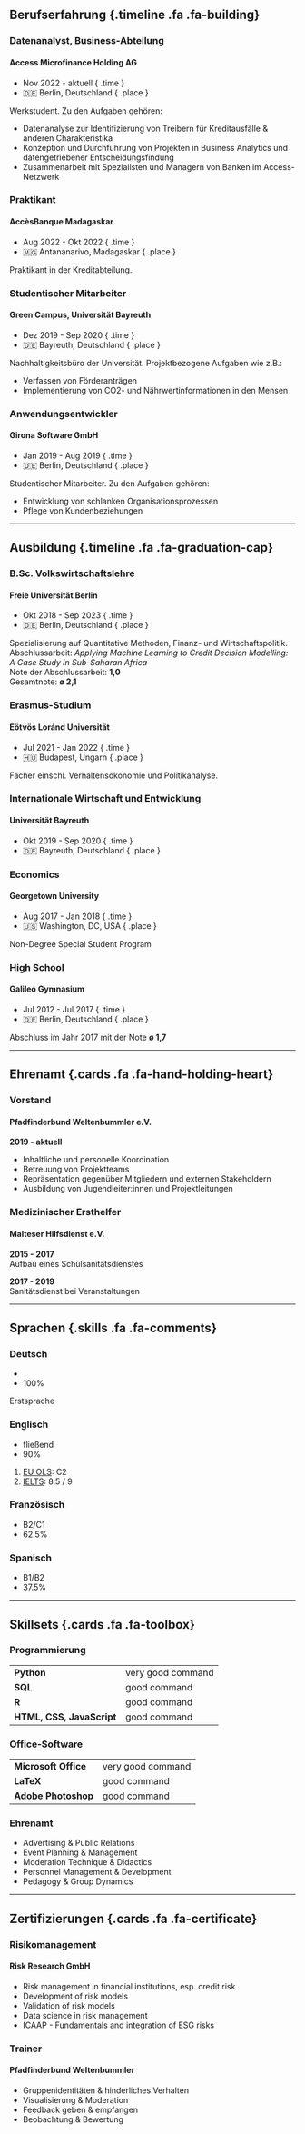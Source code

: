 ## Berufserfahrung {.timeline .fa .fa-building}

### Datenanalyst, Business-Abteilung

#### Access Microfinance Holding AG

- Nov 2022 - aktuell { .time }
- 🇩🇪 Berlin, Deutschland { .place }

Werkstudent. Zu den Aufgaben gehören:

- Datenanalyse zur Identifizierung von Treibern für Kreditausfälle & anderen Charakteristika
- Konzeption und Durchführung von Projekten in Business Analytics und datengetriebener Entscheidungsfindung
- Zusammenarbeit mit Spezialisten und Managern von Banken im Access-Netzwerk

### Praktikant

#### AccèsBanque Madagaskar

- Aug 2022 - Okt 2022 { .time }
- 🇲🇬 Antananarivo, Madagaskar { .place }

Praktikant in der Kreditabteilung.

### Studentischer Mitarbeiter

#### Green Campus, Universität Bayreuth

- Dez 2019 - Sep 2020 { .time }
- 🇩🇪 Bayreuth, Deutschland { .place }

Nachhaltigkeitsbüro der Universität. Projektbezogene Aufgaben wie z.B.:

- Verfassen von Förderanträgen
- Implementierung von CO2- und Nährwertinformationen in den Mensen

### Anwendungsentwickler

#### Girona Software GmbH

- Jan 2019 - Aug 2019 { .time }
- 🇩🇪 Berlin, Deutschland { .place }

Studentischer Mitarbeiter. Zu den Aufgaben gehören:

- Entwicklung von schlanken Organisationsprozessen
- Pflege von Kundenbeziehungen

---

## Ausbildung {.timeline .fa .fa-graduation-cap}

### B.Sc. Volkswirtschaftslehre

#### Freie Universität Berlin

- Okt 2018 - Sep 2023 { .time }
- 🇩🇪 Berlin, Deutschland { .place }

Spezialisierung auf Quantitative Methoden, Finanz- und Wirtschaftspolitik. Abschlussarbeit: 
_Applying Machine Learning to Credit Decision Modelling: A Case Study in Sub-Saharan Africa_  
Note der Abschlussarbeit: **1,0**  
Gesamtnote: **ø 2,1**  

### Erasmus-Studium

#### Eötvös Loránd Universität

- Jul 2021 - Jan 2022 { .time }
- 🇭🇺 Budapest, Ungarn { .place }

Fächer einschl. Verhaltensökonomie und Politikanalyse.

### Internationale Wirtschaft und Entwicklung

#### Universität Bayreuth

- Okt 2019 - Sep 2020 { .time }
- 🇩🇪 Bayreuth, Deutschland { .place }

### Economics

#### Georgetown University

- Aug 2017 - Jan 2018 { .time }
- 🇺🇸 Washington, DC, USA { .place }

Non-Degree Special Student Program

### High School

#### Galileo Gymnasium

- Jul 2012 - Jul 2017 { .time }
- 🇩🇪 Berlin, Deutschland { .place }

Abschluss im Jahr 2017 mit der Note **ø 1,7**

---

## Ehrenamt {.cards .fa .fa-hand-holding-heart}

### Vorstand

#### Pfadfinderbund Weltenbummler e.V.

**2019 - aktuell**

- Inhaltliche und personelle Koordination
- Betreuung von Projektteams
- Repräsentation gegenüber Mitgliedern und externen Stakeholdern
- Ausbildung von Jugendleiter:innen und Projektleitungen

### Medizinischer Ersthelfer

#### Malteser Hilfsdienst e.V.

**2015 - 2017**  
Aufbau eines Schulsanitätsdienstes

**2017 - 2019**  
Sanitätsdienst bei Veranstaltungen

----

## Sprachen {.skills .fa .fa-comments}

### Deutsch

-  
- 100%

Erstsprache

### Englisch

- fließend
- 90%

1. [EU OLS](https://erasmus-plus.ec.europa.eu/resources-and-tools/online-language-support): C2  
2. [IELTS](https://takeielts.britishcouncil.org/teach-ielts/test-information/ielts-scores-explained): 8.5 / 9

### Französisch

- B2/C1
- 62.5%

### Spanisch

- B1/B2
- 37.5%

---

## Skillsets {.cards .fa .fa-toolbox}

### Programmierung

|                           |                   |
| ------------------------- | ----------------- |
| **Python**                | very good command |
| **SQL**                   | good command      |
| **R**                     | good command      |
| **HTML, CSS, JavaScript** | good command      |

### Office-Software

|                      |                   |
| -------------------- | ----------------- |
| **Microsoft Office** | very good command |
| **LaTeX**            | good command      |
| **Adobe Photoshop**  | good command      |

### Ehrenamt
- Advertising & Public Relations
- Event Planning & Management
- Moderation Technique & Didactics
- Personnel Management & Development
- Pedagogy & Group Dynamics

----

## Zertifizierungen {.cards .fa .fa-certificate}

### Risikomanagement

#### Risk Research GmbH

- Risk management in financial institutions, esp. credit risk
- Development of risk models
- Validation of risk models
- Data science in risk management
- ICAAP - Fundamentals and integration of ESG risks

### Trainer

#### Pfadfinderbund Weltenbummler

- Gruppenidentitäten & hinderliches Verhalten
- Visualisierung & Moderation
- Feedback geben & empfangen
- Beobachtung & Bewertung